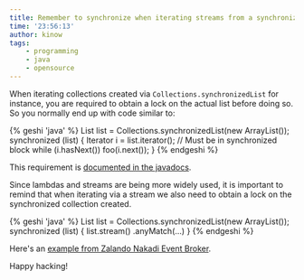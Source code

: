 ```yaml
---
title: Remember to synchronize when iterating streams from a synchronized Collection
time: '23:56:13'
author: kinow
tags: 
    - programming
    - java
    - opensource
---
```


When iterating collections created via `Collections.synchronizedList` for instance, you are required
to obtain a lock on the actual list before doing so. So you normally end up with code similar to:

{% geshi 'java' %}
List list = Collections.synchronizedList(new ArrayList());
synchronized (list) {
  Iterator i = list.iterator(); // Must be in synchronized block
  while (i.hasNext())
      foo(i.next());
}
{% endgeshi %}

This requirement is [documented in the javadocs](https://docs.oracle.com/javase/9/docs/api/java/util/Collections.html#synchronizedList-java.util.List-).

Since lambdas and streams are being more widely used, it is important to remind
that when iterating via a stream we also need to obtain a lock on the synchronized
collection created.

{% geshi 'java' %}
List list = Collections.synchronizedList(new ArrayList());
synchronized (list) {
  list.stream()
    .anyMatch(...)
}
{% endgeshi %}

Here's an [example from Zalando Nakadi Event Broker](https://github.com/zalando/nakadi/pull/786).

Happy hacking!
